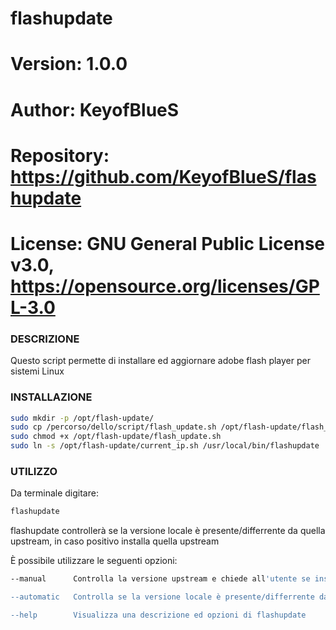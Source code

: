 # flashupdate

# Version:    1.0.0
# Author:     KeyofBlueS
# Repository: https://github.com/KeyofBlueS/flashupdate
# License:    GNU General Public License v3.0, https://opensource.org/licenses/GPL-3.0

### DESCRIZIONE
Questo script permette di installare ed aggiornare adobe flash player per sistemi Linux

### INSTALLAZIONE
```sh
sudo mkdir -p /opt/flash-update/
sudo cp /percorso/dello/script/flash_update.sh /opt/flash-update/flash_update.sh
sudo chmod +x /opt/flash-update/flash_update.sh
sudo ln -s /opt/flash-update/current_ip.sh /usr/local/bin/flashupdate
```

### UTILIZZO
Da terminale digitare:
```sh
flashupdate
```

flashupdate controllerà se la versione locale è presente/differrente da quella upstream, in caso positivo installa quella upstream

È possibile utilizzare le seguenti opzioni:
```sh
--manual      Controlla la versione upstream e chiede all'utente se installare o aggiornare

--automatic   Controlla se la versione locale è presente/differrente da quella upstream, in caso positivo installa quella upstream

--help        Visualizza una descrizione ed opzioni di flashupdate
```
